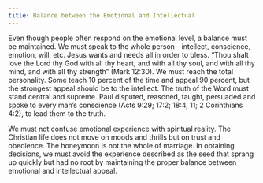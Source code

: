 ```yaml
---
title: Balance between the Emotional and Intellectual
---
```


Even though people often respond on the emotional level, a balance must be maintained. We must speak to the whole person—intellect, conscience, emotion, will, etc. Jesus wants and needs all in order to bless. “Thou shalt love the Lord thy God with all thy heart, and with all thy soul, and with all thy mind, and with all thy strength” (Mark 12:30). We must reach the total personality. Some teach 10 percent of the time and appeal 90 percent, but the strongest appeal should be to the intellect. The truth of the Word must stand central and supreme. Paul disputed, reasoned, taught, persuaded and spoke to every man’s conscience (Acts 9:29; 17:2; 18:4, 11; 2 Corinthians 4:2), to lead them to the truth.

We must not confuse emotional experience with spiritual reality. The Christian life does not move on moods and thrills but on trust and obedience. The honeymoon is not the whole of marriage. In obtaining decisions, we must avoid the experience described as the seed that sprang up quickly but had no root by maintaining the proper balance between emotional and intellectual appeal.
